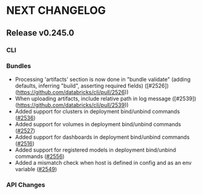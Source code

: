 # NEXT CHANGELOG

## Release v0.245.0

### CLI

### Bundles
* Processing 'artifacts' section is now done in "bundle validate" (adding defaults, inferring "build", asserting required fields) ([#2526])(https://github.com/databricks/cli/pull/2526))
* When uploading artifacts, include relative path in log message ([#2539])(https://github.com/databricks/cli/pull/2539))
* Added support for clusters in deployment bind/unbind commands ([#2536](https://github.com/databricks/cli/pull/2536))
* Added support for volumes in deployment bind/unbind commands ([#2527](https://github.com/databricks/cli/pull/2527))
* Added support for dashboards in deployment bind/unbind commands ([#2516](https://github.com/databricks/cli/pull/2516))
* Added support for registered models in deployment bind/unbind commands ([#2556](https://github.com/databricks/cli/pull/2556))
* Added a mismatch check when host is defined in config and as an env variable ([#2549](https://github.com/databricks/cli/pull/2549))

### API Changes
